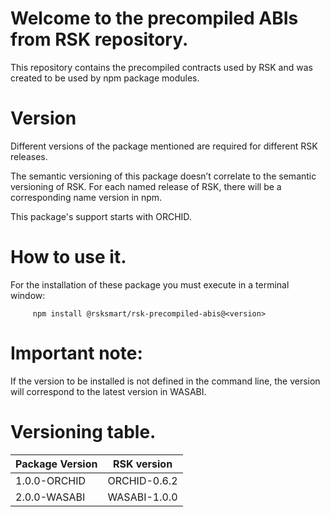 # Welcome to the precompiled ABIs from RSK repository. 

This repository contains the precompiled contracts used by RSK and was created to be used by npm package modules.

# Version
Different versions of the package mentioned are required for different RSK releases.

The semantic versioning of this package doesn’t correlate to the semantic versioning of RSK. For each named release of RSK, there will be a corresponding name version in npm.  

This package's support starts with ORCHID.

# How to use it. 
For the installation of these package you must execute in a terminal window:

         npm install @rsksmart/rsk-precompiled-abis@<version>

# Important note:
If the version to be installed is not defined in the command line, the version will correspond to the latest version in WASABI.

# Versioning table. 
| Package Version | RSK version   |  
|-----------------|---------------|
| 1.0.0-ORCHID    | ORCHID-0.6.2  |
| 2.0.0-WASABI    | WASABI-1.0.0  | 
